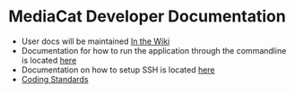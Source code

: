 # MediaCat Developer Documentation

* User docs will be maintained [In the Wiki](https://github.com/UTMediaCAT/mediacat-docs/wiki)
* Documentation for how to run the application through the commandline is located [here](https://github.com/UTMediaCAT/mediacat-backend/tree/master/commandline)
* Documentation on how to setup SSH is located [here](https://github.com/UTMediaCAT/mediacat-docs/wiki/Setting-up-SSH)
* [Coding Standards](https://github.com/UTMediaCAT/mediacat-docs/blob/master/coding_standards.md)

